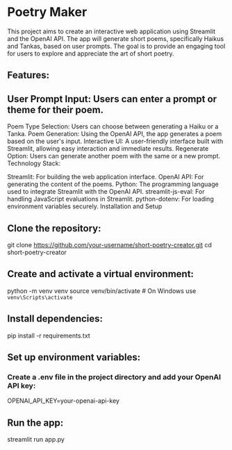 # Poetry Maker

This project aims to create an interactive web application using Streamlit and the OpenAI API. The app will generate short poems, specifically Haikus and Tankas, based on user prompts. The goal is to provide an engaging tool for users to explore and appreciate the art of short poetry.

## Features:

## User Prompt Input: Users can enter a prompt or theme for their poem.
Poem Type Selection: Users can choose between generating a Haiku or a Tanka.
Poem Generation: Using the OpenAI API, the app generates a poem based on the user's input.
Interactive UI: A user-friendly interface built with Streamlit, allowing easy interaction and immediate results.
Regenerate Option: Users can generate another poem with the same or a new prompt.
Technology Stack:

Streamlit: For building the web application interface.
OpenAI API: For generating the content of the poems.
Python: The programming language used to integrate Streamlit with the OpenAI API.
streamlit-js-eval: For handling JavaScript evaluations in Streamlit.
python-dotenv: For loading environment variables securely.
Installation and Setup

## Clone the repository:
git clone https://github.com/your-username/short-poetry-creator.git
cd short-poetry-creator

## Create and activate a virtual environment:
python -m venv venv
source venv/bin/activate  # On Windows use `venv\Scripts\activate`

## Install dependencies:
pip install -r requirements.txt

## Set up environment variables:
### Create a .env file in the project directory and add your OpenAI API key:

OPENAI_API_KEY=your-openai-api-key

## Run the app:
streamlit run app.py
